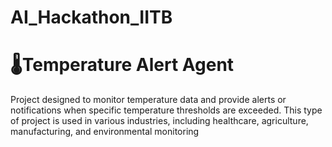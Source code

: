 # AI_Hackathon_IITB

# 🌡Temperature Alert Agent

Project designed to monitor temperature data and provide alerts or notifications when specific temperature thresholds are exceeded. This type of project is used in various industries, including healthcare, agriculture, manufacturing, and environmental monitoring
